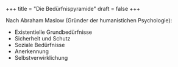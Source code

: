 +++
title = "Die Bedürfnispyramide"
draft = false
+++

Nach Abraham Maslow (Gründer der humanistichen Psychologie):

-   Existentielle Grundbedürfnisse
-   Sicherheit und Schutz
-   Soziale Bedürfnisse
-   Anerkennung
-   Selbstverwirklichung